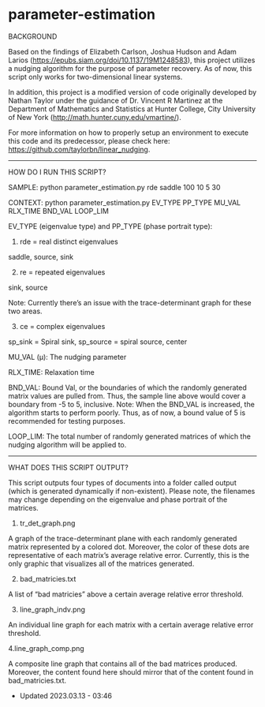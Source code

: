 # parameter-estimation

BACKGROUND

Based on the findings of Elizabeth Carlson, Joshua Hudson and Adam Larios (https://epubs.siam.org/doi/10.1137/19M1248583),
this project utilizes a nudging algorithm for the purpose of parameter recovery. As of now, this script only works for two-dimensional linear systems.

In addition, this project is a modified version of code originally developed by Nathan Taylor
under the guidance of Dr. Vincent R Martinez at the Department of Mathematics and Statistics at Hunter College, City University of New York
(http://math.hunter.cuny.edu/vmartine/).

For more information on how to properly setup an environment to execute this code
and its predecessor, please check here: https://github.com/taylorbn/linear_nudging.


--------------------------------------------------------------------------------------------------


HOW DO I RUN THIS SCRIPT?

SAMPLE: python parameter_estimation.py rde saddle 100 10 5 30

CONTEXT: python parameter_estimation.py EV_TYPE PP_TYPE MU_VAL RLX_TIME BND_VAL LOOP_LIM

EV_TYPE (eigenvalue type) and PP_TYPE (phase portrait type):


1. rde = real distinct eigenvalues

saddle, source, sink


2. re = repeated eigenvalues

sink, source

Note: Currently there’s an issue with the trace-determinant graph for these two areas.


3. ce =  complex eigenvalues

sp_sink = Spiral sink, sp_source = spiral source, center


MU_VAL (µ): The nudging parameter

RLX_TIME: Relaxation time

BND_VAL: Bound Val, or the boundaries of which the randomly generated matrix values are pulled from.
Thus, the sample line above would cover a boundary from -5 to 5, inclusive.
Note: When the BND_VAL is increased, the algorithm starts to perform poorly.
Thus, as of now, a bound value of 5 is recommended for testing purposes.  


LOOP_LIM: The total number of randomly generated matrices of which the nudging algorithm will be applied to.


--------------------------------------------------------------------------------------------------


WHAT DOES THIS SCRIPT OUTPUT?

This script outputs four types of documents into a folder called output (which is generated dynamically if non-existent).
Please note, the filenames may change depending on the eigenvalue and phase portrait of the matrices.

1. tr_det_graph.png

A graph of the trace-determinant plane with each randomly generated matrix represented by a colored dot.
Moreover, the color of these dots are representative of each matrix’s average relative error. Currently, this is the only
graphic that visualizes all of the matrices generated.

2. bad_matricies.txt

A list of “bad matricies” above a certain average relative error threshold.

3. line_graph_indv.png

An individual line graph for each matrix with a certain average relative error threshold.

4.line_graph_comp.png

A composite line graph that contains all of the bad matrices produced. Moreover, the content
found here should mirror that of the content found in bad_matricies.txt.


- Updated 2023.03.13 - 03:46
